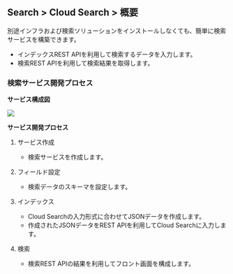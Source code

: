 ## Search > Cloud Search > 概要

別途インフラおよび検索ソリューションをインストールしなくても、簡単に検索サービスを構築できます。

- インデックスREST APIを利用して検索するデータを入力します。
- 検索REST APIを利用して検索結果を取得します。

### 検索サービス開発プロセス

**サービス構成図**

![](http://static.toastoven.net/prod_search/block_diagrm-20200113.png?)

**サービス開発プロセス**

1. サービス作成

    - 検索サービスを作成します。

2. フィールド設定

    - 検索データのスキーマを設定します。

3. インデックス

    - Cloud Searchの入力形式に合わせてJSONデータを作成します。
    - 作成されたJSONデータをREST APIを利用してCloud Searchに入力します。

4. 検索

    - 検索REST APIの結果を利用してフロント画面を構成します。
